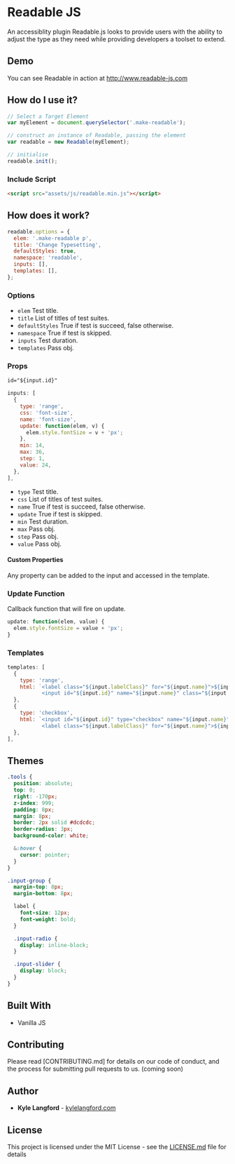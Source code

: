# Readable JS

An accessiblity plugin Readable.js looks to provide users with the ability to adjust the type as they need while providing developers a toolset to extend.

## Demo

You can see Readable in action at http://www.readable-js.com

## How do I use it?

```javascript
// Select a Target Element
var myElement = document.querySelector('.make-readable');

// construct an instance of Readable, passing the element
var readable = new Readable(myElement);

// initialise
readable.init();
```

### Include Script

```html
<script src="assets/js/readable.min.js"></script>
```

## How does it work?

```javascript
readable.options = {
  elem: '.make-readable p',
  title: 'Change Typesetting',
  defaultStyles: true,
  namespace: 'readable',
  inputs: [],
  templates: [],
};
```

### Options

- `elem` Test title.
- `title` List of titles of test suites.
- `defaultStyles` True if test is succeed, false otherwise.
- `namespace` True if test is skipped.
- `inputs` Test duration.
- `templates` Pass obj.

### Props

```html
id="${input.id}"
```

```javascript
inputs: [
  {
    type: 'range',
    css: 'font-size',
    name: 'font-size',
    update: function(elem, v) {
      elem.style.fontSize = v + 'px';
    },
    min: 14,
    max: 36,
    step: 1,
    value: 24,
  },
],
```

- `type` Test title.
- `css` List of titles of test suites.
- `name` True if test is succeed, false otherwise.
- `update` True if test is skipped.
- `min` Test duration.
- `max` Pass obj.
- `step` Pass obj.
- `value` Pass obj.

#### Custom Properties

Any property can be added to the input and accessed in the template.

### Update Function

Callback function that will fire on update.

```javascript
update: function(elem, value) {
  elem.style.fontSize = value + 'px';
}
```

### Templates

```javascript
templates: [
  {
    type: 'range',
    html: `<label class="${input.labelClass}" for="${input.name}">${input.label} <span>${input.value}</span></label>
           <input id="${input.id}" name="${input.name}" class="${input.class}" type="range"  min="${input.min}" max="${input.max}" step="${input.step}" />`,
  },
  {
    type: 'checkbox',
    html: `<input id="${input.id}" type="checkbox" name="${input.name}" value="${input.value}" class="${input.class}" />
           <label class="${input.labelClass}" for="${input.name}">${input.label}</label>`,
  },
],
```

## Themes

```scss
.tools {
  position: absolute;
  top: 0;
  right: -170px;
  z-index: 999;
  padding: 8px;
  margin: 8px;
  border: 2px solid #dcdcdc;
  border-radius: 3px;
  background-color: white;

  &:hover {
    cursor: pointer;
  }
}

.input-group {
  margin-top: 8px;
  margin-bottom: 8px;

  label {
    font-size: 12px;
    font-weight: bold;
  }

  .input-radio {
    display: inline-block;
  }

  .input-slider {
    display: block;
  }
}
```

## Built With

- Vanilla JS

## Contributing

Please read [CONTRIBUTING.md] for details on our code of conduct, and the process for submitting pull requests to us. (coming soon)

## Author

- **Kyle Langford** - [kylelangford.com](http://www.kylelangford.com)

## License

This project is licensed under the MIT License - see the [LICENSE.md](LICENSE.md) file for details
